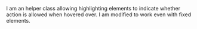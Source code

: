 I am an helper class allowing highlighting elements to indicate whether action is allowed when hovered over. I am modified to work even with fixed elements.